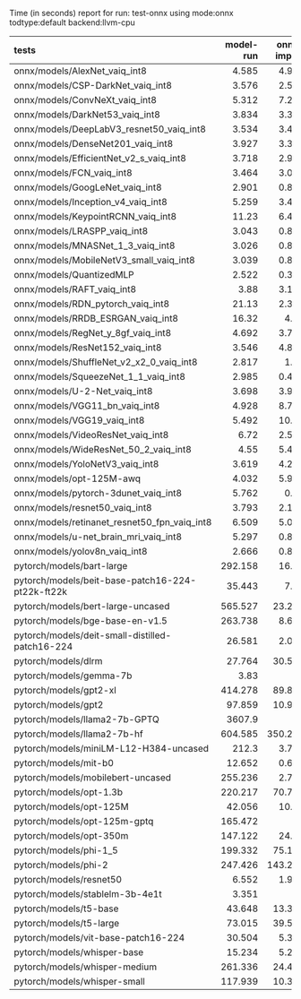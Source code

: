 Time (in seconds) report for run: test-onnx using mode:onnx todtype:default backend:llvm-cpu

| tests                                            |   model-run |   onnx-import |   torch-mlir |   iree-compile |   inference |
|:-------------------------------------------------|------------:|--------------:|-------------:|---------------:|------------:|
| onnx/models/AlexNet_vaiq_int8                    |       4.585 |         4.971 |            0 |          5.461 |       0.484 |
| onnx/models/CSP-DarkNet_vaiq_int8                |       3.576 |         2.547 |            0 |          9.157 |       0.63  |
| onnx/models/ConvNeXt_vaiq_int8                   |       5.312 |         7.241 |            0 |         20.001 |       0.999 |
| onnx/models/DarkNet53_vaiq_int8                  |       3.834 |         3.383 |            0 |          8.384 |       0.666 |
| onnx/models/DeepLabV3_resnet50_vaiq_int8         |       3.534 |         3.424 |            0 |          9.326 |       1.776 |
| onnx/models/DenseNet201_vaiq_int8                |       3.927 |         3.359 |            0 |         29.651 |       0.369 |
| onnx/models/EfficientNet_v2_s_vaiq_int8          |       3.718 |         2.978 |            0 |         17.36  |       0.386 |
| onnx/models/FCN_vaiq_int8                        |       3.464 |         3.039 |            0 |          7.947 |       0.952 |
| onnx/models/GoogLeNet_vaiq_int8                  |       2.901 |         0.882 |            0 |          9.268 |       0.212 |
| onnx/models/Inception_v4_vaiq_int8               |       5.259 |         3.494 |            0 |          1.46  |       0     |
| onnx/models/KeypointRCNN_vaiq_int8               |      11.23  |         6.434 |            0 |          2.081 |       0     |
| onnx/models/LRASPP_vaiq_int8                     |       3.043 |         0.856 |            0 |          9.892 |      10.984 |
| onnx/models/MNASNet_1_3_vaiq_int8                |       3.026 |         0.851 |            0 |          6.985 |       0.172 |
| onnx/models/MobileNetV3_small_vaiq_int8          |       3.039 |         0.871 |            0 |         11.929 |       0.259 |
| onnx/models/QuantizedMLP                         |       2.522 |         0.331 |            0 |          1.489 |       0.066 |
| onnx/models/RAFT_vaiq_int8                       |       3.88  |         3.134 |            0 |         58.686 |       0     |
| onnx/models/RDN_pytorch_vaiq_int8                |      21.13  |         2.393 |            0 |         15.31  |     112.88  |
| onnx/models/RRDB_ESRGAN_vaiq_int8                |      16.32  |         4.62  |            0 |         44.89  |      48.408 |
| onnx/models/RegNet_y_8gf_vaiq_int8               |       4.692 |         3.712 |            0 |         17.299 |       0.526 |
| onnx/models/ResNet152_vaiq_int8                  |       3.546 |         4.825 |            0 |         15.27  |       0.743 |
| onnx/models/ShuffleNet_v2_x2_0_vaiq_int8         |       2.817 |         1.07  |            0 |          5.767 |       0.153 |
| onnx/models/SqueezeNet_1_1_vaiq_int8             |       2.985 |         0.461 |            0 |          4.442 |       0.146 |
| onnx/models/U-2-Net_vaiq_int8                    |       3.698 |         3.967 |            0 |         17.658 |       1.797 |
| onnx/models/VGG11_bn_vaiq_int8                   |       4.928 |         8.727 |            0 |          9.739 |       0.848 |
| onnx/models/VGG19_vaiq_int8                      |       5.492 |        10.03  |            0 |         10.411 |       1.158 |
| onnx/models/VideoResNet_vaiq_int8                |       6.72  |         2.547 |            0 |          4.235 |      93.725 |
| onnx/models/WideResNet_50_2_vaiq_int8            |       4.55  |         5.432 |            0 |          9.996 |       1.149 |
| onnx/models/YoloNetV3_vaiq_int8                  |       3.619 |         4.208 |            0 |         11.802 |       7.79  |
| onnx/models/opt-125M-awq                         |       4.032 |         5.974 |            0 |          2.455 |       0     |
| onnx/models/pytorch-3dunet_vaiq_int8             |       5.762 |         0.67  |            0 |          4.029 |      44.605 |
| onnx/models/resnet50_vaiq_int8                   |       3.793 |         2.116 |            0 |          7.557 |       0.414 |
| onnx/models/retinanet_resnet50_fpn_vaiq_int8     |       6.509 |         5.028 |            0 |          1.704 |       0     |
| onnx/models/u-net_brain_mri_vaiq_int8            |       5.297 |         0.843 |            0 |          3.909 |       8.223 |
| onnx/models/yolov8n_vaiq_int8                    |       2.666 |         0.845 |            0 |         10.027 |       0.522 |
| pytorch/models/bart-large                        |     292.158 |        16.67  |            0 |          7.77  |       0     |
| pytorch/models/beit-base-patch16-224-pt22k-ft22k |      35.443 |         7.63  |            0 |         10.285 |       0.778 |
| pytorch/models/bert-large-uncased                |     565.527 |        23.251 |            0 |         26.631 |       9.794 |
| pytorch/models/bge-base-en-v1.5                  |     263.738 |         8.672 |            0 |         12.197 |       8.572 |
| pytorch/models/deit-small-distilled-patch16-224  |      26.581 |         2.043 |            0 |          5.429 |       0.289 |
| pytorch/models/dlrm                              |      27.764 |        30.528 |            0 |         16.441 |       0     |
| pytorch/models/gemma-7b                          |       3.83  |         0     |            0 |          0     |       0     |
| pytorch/models/gpt2-xl                           |     414.278 |        89.878 |            0 |         97.832 |      20.477 |
| pytorch/models/gpt2                              |      97.859 |        10.936 |            0 |         12.54  |       9.912 |
| pytorch/models/llama2-7b-GPTQ                    |    3607.9   |         0     |            0 |          0     |       0     |
| pytorch/models/llama2-7b-hf                      |     604.585 |       350.236 |            0 |        226.015 |       0     |
| pytorch/models/miniLM-L12-H384-uncased           |     212.3   |         3.736 |            0 |          6.79  |       8.103 |
| pytorch/models/mit-b0                            |      12.652 |         0.671 |            0 |          6.931 |       0.498 |
| pytorch/models/mobilebert-uncased                |     255.236 |         2.722 |            0 |         14.126 |       0.289 |
| pytorch/models/opt-1.3b                          |     220.217 |        70.795 |            0 |         42.586 |       0     |
| pytorch/models/opt-125M                          |      42.056 |        10.13  |            0 |          5.274 |       0     |
| pytorch/models/opt-125m-gptq                     |     165.472 |         0     |            0 |          0     |       0     |
| pytorch/models/opt-350m                          |     147.122 |        24.99  |            0 |         11.186 |       0     |
| pytorch/models/phi-1_5                           |     199.332 |        75.133 |            0 |         42.741 |       0     |
| pytorch/models/phi-2                             |     247.426 |       143.272 |            0 |         84.146 |       0     |
| pytorch/models/resnet50                          |       6.552 |         1.977 |            0 |          5.023 |       0.51  |
| pytorch/models/stablelm-3b-4e1t                  |       3.351 |         0     |            0 |          0     |       0     |
| pytorch/models/t5-base                           |      43.648 |        13.325 |            0 |         19.602 |      13.45  |
| pytorch/models/t5-large                          |      73.015 |        39.552 |            0 |         53.442 |      21.274 |
| pytorch/models/vit-base-patch16-224              |      30.504 |         5.365 |            0 |          8.586 |       0.646 |
| pytorch/models/whisper-base                      |      15.234 |         5.241 |            0 |          2.152 |       0     |
| pytorch/models/whisper-medium                    |     261.336 |        24.481 |            0 |         11.812 |       0     |
| pytorch/models/whisper-small                     |     117.939 |        10.343 |            0 |          4.755 |       0     |
